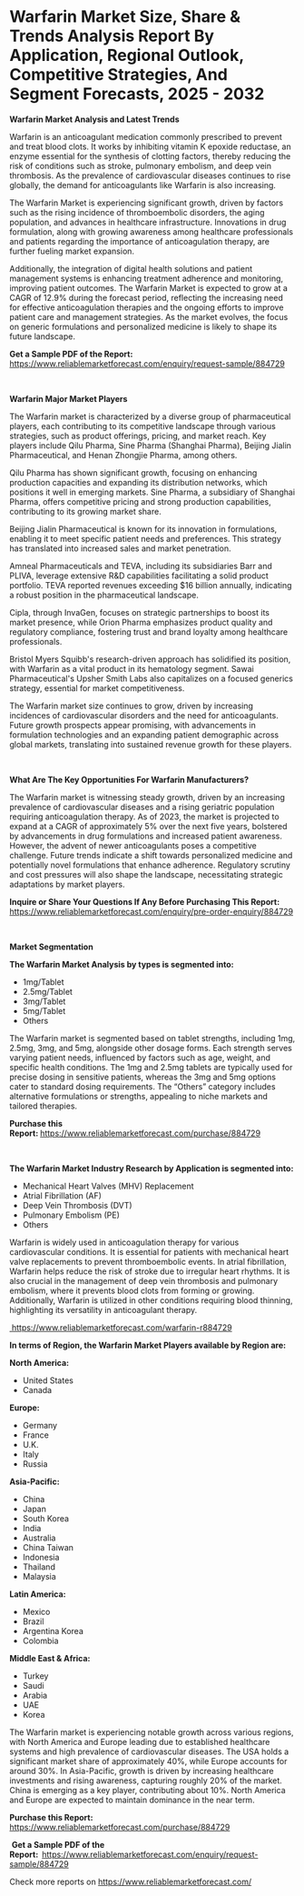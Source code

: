<p><h1>Warfarin Market Size, Share & Trends Analysis Report By Application, Regional Outlook, Competitive Strategies, And Segment Forecasts, 2025 - 2032</h1></p><p><strong>Warfarin Market Analysis and Latest Trends</strong></p>
<p><p>Warfarin is an anticoagulant medication commonly prescribed to prevent and treat blood clots. It works by inhibiting vitamin K epoxide reductase, an enzyme essential for the synthesis of clotting factors, thereby reducing the risk of conditions such as stroke, pulmonary embolism, and deep vein thrombosis. As the prevalence of cardiovascular diseases continues to rise globally, the demand for anticoagulants like Warfarin is also increasing.</p><p>The Warfarin Market is experiencing significant growth, driven by factors such as the rising incidence of thromboembolic disorders, the aging population, and advances in healthcare infrastructure. Innovations in drug formulation, along with growing awareness among healthcare professionals and patients regarding the importance of anticoagulation therapy, are further fueling market expansion. </p><p>Additionally, the integration of digital health solutions and patient management systems is enhancing treatment adherence and monitoring, improving patient outcomes. The Warfarin Market is expected to grow at a CAGR of 12.9% during the forecast period, reflecting the increasing need for effective anticoagulation therapies and the ongoing efforts to improve patient care and management strategies. As the market evolves, the focus on generic formulations and personalized medicine is likely to shape its future landscape.</p></p>
<p><strong>Get a Sample PDF of the Report:&nbsp;</strong> <a href="https://www.reliablemarketforecast.com/enquiry/request-sample/884729?utm_campaign=3139&utm_medium=2&utm_source=Github&utm_content=ia&utm_term=08032025&utm_id=warfarin">https://www.reliablemarketforecast.com/enquiry/request-sample/884729</a></p>
<p>&nbsp;</p>
<p><strong>Warfarin Major Market Players</strong></p>
<p><p>The Warfarin market is characterized by a diverse group of pharmaceutical players, each contributing to its competitive landscape through various strategies, such as product offerings, pricing, and market reach. Key players include Qilu Pharma, Sine Pharma (Shanghai Pharma), Beijing Jialin Pharmaceutical, and Henan Zhongjie Pharma, among others. </p><p>Qilu Pharma has shown significant growth, focusing on enhancing production capacities and expanding its distribution networks, which positions it well in emerging markets. Sine Pharma, a subsidiary of Shanghai Pharma, offers competitive pricing and strong production capabilities, contributing to its growing market share.</p><p>Beijing Jialin Pharmaceutical is known for its innovation in formulations, enabling it to meet specific patient needs and preferences. This strategy has translated into increased sales and market penetration.</p><p>Amneal Pharmaceuticals and TEVA, including its subsidiaries Barr and PLIVA, leverage extensive R&D capabilities facilitating a solid product portfolio. TEVA reported revenues exceeding $16 billion annually, indicating a robust position in the pharmaceutical landscape.</p><p>Cipla, through InvaGen, focuses on strategic partnerships to boost its market presence, while Orion Pharma emphasizes product quality and regulatory compliance, fostering trust and brand loyalty among healthcare professionals.</p><p>Bristol Myers Squibb's research-driven approach has solidified its position, with Warfarin as a vital product in its hematology segment. Sawai Pharmaceutical's Upsher Smith Labs also capitalizes on a focused generics strategy, essential for market competitiveness.</p><p>The Warfarin market size continues to grow, driven by increasing incidences of cardiovascular disorders and the need for anticoagulants. Future growth prospects appear promising, with advancements in formulation technologies and an expanding patient demographic across global markets, translating into sustained revenue growth for these players.</p></p>
<p>&nbsp;</p>
<p><strong>What Are The Key Opportunities For Warfarin Manufacturers?</strong></p>
<p><p>The Warfarin market is witnessing steady growth, driven by an increasing prevalence of cardiovascular diseases and a rising geriatric population requiring anticoagulation therapy. As of 2023, the market is projected to expand at a CAGR of approximately 5% over the next five years, bolstered by advancements in drug formulations and increased patient awareness. However, the advent of newer anticoagulants poses a competitive challenge. Future trends indicate a shift towards personalized medicine and potentially novel formulations that enhance adherence. Regulatory scrutiny and cost pressures will also shape the landscape, necessitating strategic adaptations by market players.</p></p>
<p><strong>Inquire or Share Your Questions If Any Before Purchasing This Report:</strong> <a href="https://www.reliablemarketforecast.com/enquiry/pre-order-enquiry/884729?utm_campaign=3139&utm_medium=2&utm_source=Github&utm_content=ia&utm_term=08032025&utm_id=warfarin">https://www.reliablemarketforecast.com/enquiry/pre-order-enquiry/884729</a></p>
<p>&nbsp;</p>
<p><strong>Market Segmentation</strong></p>
<p><strong>The Warfarin Market Analysis by types is segmented into:</strong></p>
<p><ul><li>1mg/Tablet</li><li>2.5mg/Tablet</li><li>3mg/Tablet</li><li>5mg/Tablet</li><li>Others</li></ul></p>
<p><p>The Warfarin market is segmented based on tablet strengths, including 1mg, 2.5mg, 3mg, and 5mg, alongside other dosage forms. Each strength serves varying patient needs, influenced by factors such as age, weight, and specific health conditions. The 1mg and 2.5mg tablets are typically used for precise dosing in sensitive patients, whereas the 3mg and 5mg options cater to standard dosing requirements. The “Others” category includes alternative formulations or strengths, appealing to niche markets and tailored therapies.</p></p>
<p><strong>Purchase this Report:&nbsp;</strong><a href="https://www.reliablemarketforecast.com/purchase/884729?utm_campaign=3139&utm_medium=2&utm_source=Github&utm_content=ia&utm_term=08032025&utm_id=warfarin">https://www.reliablemarketforecast.com/purchase/884729</a></p>
<p>&nbsp;</p>
<p><strong>The Warfarin Market Industry Research by Application is segmented into:</strong></p>
<p><ul><li>Mechanical Heart Valves (MHV) Replacement</li><li>Atrial Fibrillation (AF)</li><li>Deep Vein Thrombosis (DVT)</li><li>Pulmonary Embolism (PE)</li><li>Others</li></ul></p>
<p><p>Warfarin is widely used in anticoagulation therapy for various cardiovascular conditions. It is essential for patients with mechanical heart valve replacements to prevent thromboembolic events. In atrial fibrillation, Warfarin helps reduce the risk of stroke due to irregular heart rhythms. It is also crucial in the management of deep vein thrombosis and pulmonary embolism, where it prevents blood clots from forming or growing. Additionally, Warfarin is utilized in other conditions requiring blood thinning, highlighting its versatility in anticoagulant therapy.</p></p>
<p><a href="https://www.reliablemarketforecast.com/warfarin-r884729?utm_campaign=3139&utm_medium=2&utm_source=Github&utm_content=ia&utm_term=08032025&utm_id=warfarin">&nbsp;https://www.reliablemarketforecast.com/warfarin-r884729</a></p>
<p><strong>In terms of Region, the Warfarin Market Players available by Region are:</strong></p>
<p>
    <p> <strong> North America: </strong>
        <ul>
            <li>United States</li>
            <li>Canada</li>
        </ul>
        </p> 
    <p> <strong> Europe: </strong>
        <ul>
            <li>Germany</li>
            <li>France</li>
            <li>U.K.</li>
            <li>Italy</li>
            <li>Russia</li>
        </ul>
        </p> 
    <p> <strong> Asia-Pacific: </strong>
        <ul>
            <li>China</li>
            <li>Japan</li>
            <li>South Korea</li>
            <li>India</li>
            <li>Australia</li>
            <li>China Taiwan</li>
            <li>Indonesia</li>
            <li>Thailand</li>
            <li>Malaysia</li>
        </ul>
        </p> 
    <p> <strong> Latin America: </strong>
        <ul>
            <li>Mexico</li>
            <li>Brazil</li>
            <li>Argentina Korea</li>
            <li>Colombia</li>
        </ul>
        </p> 
    <p> <strong> Middle East & Africa: </strong>
        <ul>
            <li>Turkey</li>
            <li>Saudi</li>
            <li>Arabia</li>
            <li>UAE</li>
            <li>Korea</li>
        </ul>
    </p>
    </p>
<p><p>The Warfarin market is experiencing notable growth across various regions, with North America and Europe leading due to established healthcare systems and high prevalence of cardiovascular diseases. The USA holds a significant market share of approximately 40%, while Europe accounts for around 30%. In Asia-Pacific, growth is driven by increasing healthcare investments and rising awareness, capturing roughly 20% of the market. China is emerging as a key player, contributing about 10%. North America and Europe are expected to maintain dominance in the near term.</p></p>
<p><strong>Purchase this Report: </strong><a href="https://www.reliablemarketforecast.com/purchase/884729?utm_campaign=3139&utm_medium=2&utm_source=Github&utm_content=ia&utm_term=08032025&utm_id=warfarin">https://www.reliablemarketforecast.com/purchase/884729</a></p>
<p>&nbsp;<strong>Get a Sample PDF of the Report:&nbsp;&nbsp;</strong><a href="https://www.reliablemarketforecast.com/enquiry/request-sample/884729?utm_campaign=3139&utm_medium=2&utm_source=Github&utm_content=ia&utm_term=08032025&utm_id=warfarin">https://www.reliablemarketforecast.com/enquiry/request-sample/884729</a></p>
<p><strong></strong></p>
<p>Check more reports on <a href="https://www.reliablemarketforecast.com/?utm_campaign=3139&utm_medium=2&utm_source=Github&utm_content=ia&utm_term=08032025&utm_id=warfarin">https://www.reliablemarketforecast.com/</a></p>